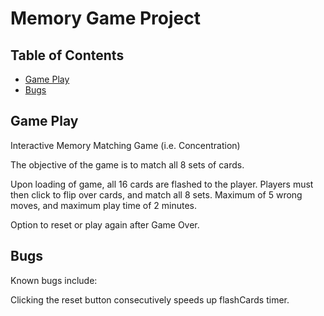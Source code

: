 # Memory Game Project

## Table of Contents

* [Game Play](#gamePlay)
* [Bugs](#bugs)

## Game Play

Interactive Memory Matching Game (i.e. Concentration)

The objective of the game is to match all 8 sets of cards.

Upon loading of game, all 16 cards are flashed to the player. Players must then click to flip over cards, and match all 8 sets. Maximum of 5 wrong moves, and maximum play time of 2 minutes.

Option to reset or play again after Game Over.


## Bugs

Known bugs include:

Clicking the reset button consecutively speeds up flashCards timer. 
